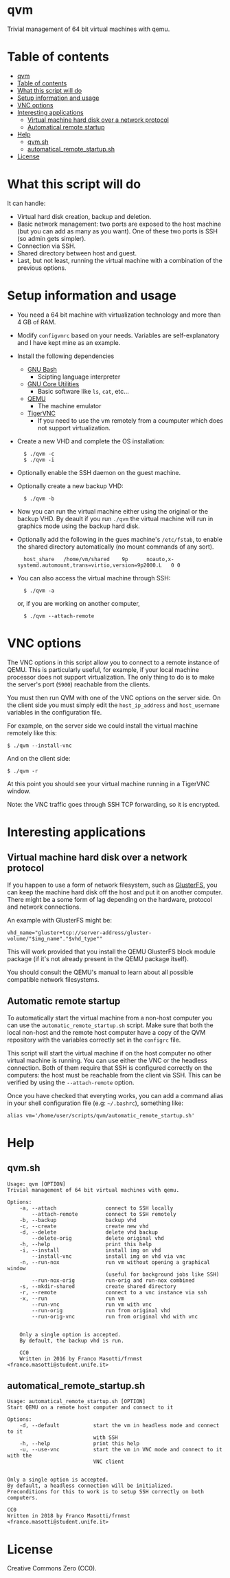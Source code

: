 # qvm

Trivial management of 64 bit virtual machines with qemu.

# Table of contents

[](TOC)

- [qvm](#qvm)
- [Table of contents](#table-of-contents)
- [What this script will do](#what-this-script-will-do)
- [Setup information and usage](#setup-information-and-usage)
- [VNC options](#vnc-options)
- [Interesting applications](#interesting-applications)
    - [Virtual machine hard disk over a network protocol](#virtual-machine-hard-disk-over-a-network-protocol)
    - [Automatical remote startup](#automatical-remote-startup)
- [Help](#help)
    - [qvm.sh](#qvmsh)
    - [automatical_remote_startup.sh](#automatical_remote_startupsh)
- [License](#license)

[](TOC)

# What this script will do

It can handle:

- Virtual hard disk creation, backup and deletion.
- Basic network management: two ports are exposed to the host
  machine (but you can add as many as you want). One of these 
  two ports is SSH (so admin gets simpler).
- Connection via SSH.
- Shared directory between host and guest.
- Last, but not least, running the virtual machine with a
  combination of the previous options.

# Setup information and usage

- You need a 64 bit machine with virtualization technology and more than 4 GB 
  of RAM.

- Modify `configvmrc` based on your needs.
  Variables are self-explanatory and I have kept mine 
  as an example.

- Install the following dependencies
  - [GNU Bash](http://www.gnu.org/software/bash/bash.html)
    - Scipting language interpreter
  - [GNU Core Utilities](https://www.gnu.org/software/coreutils/)
    - Basic software like `ls`, `cat`, etc...
  - [QEMU](https://www.qemu.org/)
    - The machine emulator
  - [TigerVNC](http://www.tigervnc.org)
    - If you need to use the vm remotely from a coumputer which does not 
      support virtualization.

- Create a new VHD and complete the OS installation:

        $ ./qvm -c
        $ ./qvm -i

- Optionally enable the SSH daemon on the guest machine.

- Optionally create a new backup VHD:

        $ ./qvm -b

- Now you can run the virtual machine either using the original or the backup 
  VHD. By deault if you run `./qvm` the virtual machine will run in graphics 
  mode using the backup hard disk.

- Optionally add the following in the gues machine's `/etc/fstab`, to enable 
  the shared directory automatically (no mount commands of any
  sort).

        host_share   /home/vm/shared    9p      noauto,x-systemd.automount,trans=virtio,version=9p2000.L   0 0

- You can also access the virtual machine through SSH:

        $ ./qvm -a

  or, if you are working on another computer,

        $ ./qvm --attach-remote

# VNC options

The VNC options in this script allow you to connect to a remote instance of 
QEMU. This is particularly useful, for example, if your local machine 
processor does not support virtualization. The only thing to do is to make 
the server's port (`5900`) reachable from the clients.

You must then run QVM with one of the VNC options on the server side.
On the client side you must simply edit the `host_ip_address` and 
`host_username` variables in the configuration file.

For example, on the server side we could install the virtual machine remotely 
like this:

    $ ./qvm --install-vnc

And on the client side:

    $ ./qvm -r

At this point you should see your virtual machine running in a TigerVNC window.

Note: the VNC traffic goes through SSH TCP forwarding, so it is encrypted.

# Interesting applications

## Virtual machine hard disk over a network protocol

If you happen to use a form of network filesystem, such as 
[GlusterFS](http://docs.gluster.org/en/latest/),
you can keep the machine hard disk off the host and put it on another computer.
There might be a some form of lag depending on the hardware, protocol and 
network connections.

An example with GlusterFS might be:

    vhd_name="gluster+tcp://server-address/gluster-volume/"$img_name"."$vhd_type""

This will work provided that you install the QEMU GlusterFS block module 
package (if it's not already present in the QEMU package itself).

You should consult the QEMU's manual to learn about all possible compatible 
network filesystems.

## Automatic remote startup

To automatically start the virtual machine from a non-host computer you can
use the `automatic_remote_startup.sh` script. Make sure that both the local 
non-host and the remote host computer have a copy of the QVM repository with 
the variables correctly set in the `configrc` file.

This script will start the virtual machine if on the host computer no other
virtual machine is running. You can use either the VNC or the headless 
connection. Both of them require that SSH is configured correctly on the  
computers: the host must be reachable from the client via SSH.
This can be verified by using the `--attach-remote` option.

Once you have checked that everyting works, you can add a command alias in 
your shell configuration file (e.g: `~/.bashrc`), something like:

    alias vm='/home/user/scripts/qvm/automatic_remote_startup.sh'

# Help

## qvm.sh

    Usage: qvm [OPTION]
    Trivial management of 64 bit virtual machines with qemu.

    Options:
        -a, --attach                connect to SSH locally
            --attach-remote         connect to SSH remotely
        -b, --backup                backup vhd
        -c, --create                create new vhd
        -d, --delete                delete vhd backup
            --delete-orig           delete original vhd
        -h, --help                  print this help
        -i, --install               install img on vhd
            --install-vnc           install img on vhd via vnc
        -n, --run-nox               run vm without opening a graphical window
                                    (useful for background jobs like SSH)
            --run-nox-orig          run-orig and run-nox combined
        -s, --mkdir-shared          create shared directory
        -r, --remote                connect to a vnc instance via ssh
        -x, --run                   run vm
            --run-vnc               run vm with vnc
            --run-orig              run from original vhd
            --run-orig-vnc          run from original vhd with vnc


        Only a single option is accepted.
        By default, the backup vhd is run.

        CC0
        Written in 2016 by Franco Masotti/frnmst <franco.masotti@student.unife.it>

## automatical_remote_startup.sh

    Usage: automatical_remote_startup.sh [OPTION]
    Start QEMU on a remote host computer and connect to it

    Options:
        -d, --default           start the vm in headless mode and connect to it
                                with SSH
        -h, --help              print this help
        -u, --use-vnc           start the vm in VNC mode and connect to it with the
                                VNC client


    Only a single option is accepted.
    By default, a headless connection will be initialized.
    Preconditions for this to work is to setup SSH correctly on both
    computers.

    CC0
    Written in 2018 by Franco Masotti/frnmst <franco.masotti@student.unife.it>

# License

Creative Commons Zero (CC0).
